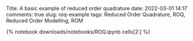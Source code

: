 Title: A basic example of reduced order quadrature
date: 2022-03-01 14:17
comments: true
slug: roq-example
tags: Reduced Order Quadrature, ROQ, Reduced Order Modelling, ROM

{% notebook downloads/notebooks/ROQ.ipynb cells[2:] %}
